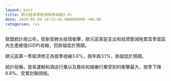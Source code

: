 ```yaml
---
layout: post
title: 歐元區首季經濟按季收縮3.6%
date: 2020-06-09 19:53:45.000000000 +08:00
categories: rss
---
```


歐盟統計局公布，受新型肺炎疫情衝擊，歐元區家庭支出和投資銳減拖累首季度區內生產總值(GDP)收縮，但跌幅低於預期。

歐元區第一季經濟修正為按季收縮3.6%，按年跌3.1%，跌幅低於預期。

統計局稱，貿易運輸和酒店行業以及藝術和娛樂行業受到的衝擊最大，按季下降6.8%，受累封鎖措施。
